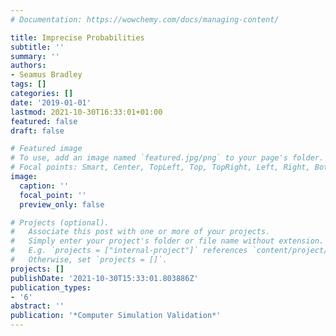 ```yaml
---
# Documentation: https://wowchemy.com/docs/managing-content/

title: Imprecise Probabilities
subtitle: ''
summary: ''
authors:
- Seamus Bradley
tags: []
categories: []
date: '2019-01-01'
lastmod: 2021-10-30T16:33:01+01:00
featured: false
draft: false

# Featured image
# To use, add an image named `featured.jpg/png` to your page's folder.
# Focal points: Smart, Center, TopLeft, Top, TopRight, Left, Right, BottomLeft, Bottom, BottomRight.
image:
  caption: ''
  focal_point: ''
  preview_only: false

# Projects (optional).
#   Associate this post with one or more of your projects.
#   Simply enter your project's folder or file name without extension.
#   E.g. `projects = ["internal-project"]` references `content/project/deep-learning/index.md`.
#   Otherwise, set `projects = []`.
projects: []
publishDate: '2021-10-30T15:33:01.803886Z'
publication_types:
- '6'
abstract: ''
publication: '*Computer Simulation Validation*'
---
```


